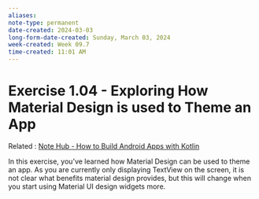 ```yaml
---
aliases: 
note-type: permanent
date-created: 2024-03-03
long-form-date-created: Sunday, March 03, 2024
week-created: Week 09.7
time-created: 11:01 AM
---
```


# Exercise 1.04 - Exploring How Material Design is used to Theme an App

Related : [Note Hub - How to Build Android Apps with Kotlin](../Note%20Hub%20-%20How%20to%20Build%20Android%20Apps%20with%20Kotlin.md)

In this exercise, you’ve learned how Material Design can be used to theme an app.
As you are currently only displaying TextView on the screen, it is not clear
what benefits material design provides, but this will change when you start
using Material UI design widgets more.
